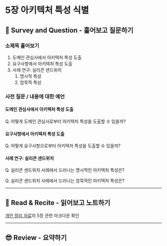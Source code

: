 # 5장 아키텍처 특성 식별

## 🔎 Survey and Question - 훑어보고 질문하기

### 소제목 훑어보기

1. 도메인 관심사에서 아키텍처 특성 도출
2. 요구사항에서 아키텍처 특성 도출
3. 사례 연구: 실리콘 샌드위치
   1. 명시적 특성
   2. 암묵적 특성

### 사전 질문 / 내용에 대한 예언

#### 도메인 관심사에서 아키텍처 특성 도출

Q. 어떻게 도메인 관심사로부터 아키텍처 특성을 도출할 수 있을까?

#### 요구사항에서 아키텍처 특성 도출

Q. 어떻게 요구사항으로부터 아키텍처 특성을 도출할 수 있을까?

#### 사례 연구: 실리콘 샌드위치

Q. 실리콘 샌드위치 사례에서 드러나는 명시적인 아키텍처 특성은?

Q. 실리콘 샌드위치 사례에서 드러나는 암묵적인 아키텍처 특성은?

---

## 📝 Read & Recite - 읽어보고 노트하기

[개인 정리 자료](https://github.com/bugoverdose/book-notes/blob/master/%EC%95%84%ED%82%A4%ED%85%8D%EC%B2%98_101/README.md)의 5장 관련 마크다운 확인

---

## 😎 Review - 요약하기

